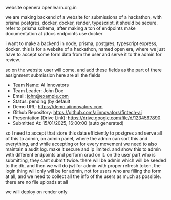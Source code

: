 website openera.openlearn.org.in

we are making backend of a website for submissions of a hackathon, with prisma postgres, docker, docker, render, typescript.
it should be secure.
refer to prisma schema, 
after making a ton of endpoints make documentation at /docs endpoints
use docker

i want to make a backend in node, prisma, postgres, typescript express, docker. this is for a website of a hackathon, named open era, where we just have to accept some form data from the user and serve it to the admin for review.

so on the website user will come, and add these fields as the part of there assignment submission
here are all the fields
* Team Name: AI Innovators
* Team Leader: John Doe
* Email: john@example.com
* Status: pending (by default
* Demo URL: https://demo.aiinnovators.com
* Github Repository: https://github.com/aiinnovators/fintech-ai
* Presentation (Drive Link): https://drive.google.com/file/d/1234567890
* Submitted At: 15/01/2025, 16:00:00 (auto generated)

so I need to accept that store this data efficiently to postgres and serve all of this to admin, on admin panel, where the admin can sort this and everything, and while accepting or for every movement we need to also maintain a audit log.
make it secure and ip limited.
and show this to admin with different endpoints and perform crud on it.
on the user part who is submitting, they cant submit twice. 
there will be admin which will be seeded to the db, and then we will do jwt for admin with proper refresh token, the login thing will only will be for admin, not for users who are filling the form at all, and we need to collect all the info of the users as much as possible. there are no file uploads at all

we will deploy on render only